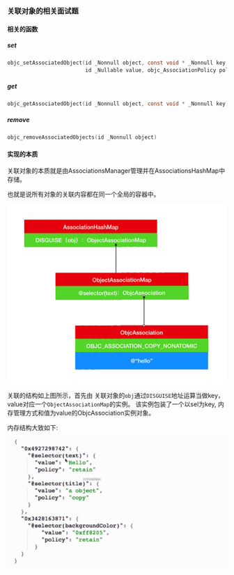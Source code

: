 ### 关联对象的相关面试题

#### 相关的函数

##### set


```objective-c
objc_setAssociatedObject(id _Nonnull object, const void * _Nonnull key,
                         id _Nullable value, objc_AssociationPolicy policy)
```


##### get


```objective-c
objc_getAssociatedObject(id _Nonnull object, const void * _Nonnull key)
```

##### remove

```objective-c
objc_removeAssociatedObjects(id _Nonnull object)
```


#### 实现的本质
关联对象的本质就是由AssociationsManager管理并在AssociationsHashMap中存储。

也就是说所有对象的关联内容都在同一个全局的容器中。

![](./img/Snip20190301_42.png)

关联的结构如上图所示，首先由 关联对象的`obj`通过`DISGUISE`地址运算当做key，value对应一个`ObjectAssociationMap`的实例。 该实例包装了一个以sel为key, 内存管理方式和值为value的ObjcAssociation实例对象。


内存结构大致如下:

![](./img/Snip20190302_44.png)